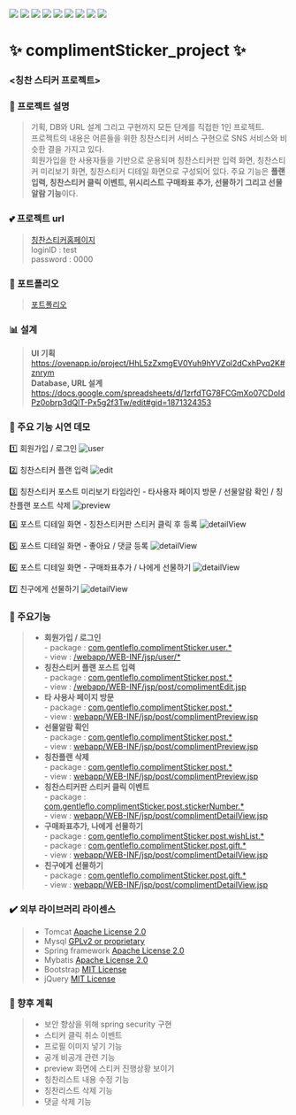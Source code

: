 
<img src="https://img.shields.io/badge/Java-007396?style=flat-square&logo=Java&logoColor=white"/></a> 
<img src="https://img.shields.io/badge/jQuery-0769AD?style=flat-square&logo=jQuery&logoColor=white"/></a>
<img src="https://img.shields.io/badge/JavaScript-F7DF1E?style=flat-square&logo=JavaScript&logoColor=white"/></a>
<img src="https://img.shields.io/badge/Eclipse-2C2255?style=flat-square&logo=Eclipse&logoColor=white"/></a> 
<img src="https://img.shields.io/badge/Spring-6DB33F?style=flat-square&logo=Spring&logoColor=white"/></a> 
<img src="https://img.shields.io/badge/HTML5-E34F26?style=flat-square&logo=HTML5&logoColor=white"/></a> 
<img src="https://img.shields.io/badge/CSS3-1572B6?style=flat-square&logo=CSS3&logoColor=white"/></a>
<img src="https://img.shields.io/badge/MySQL-4479A1?style=flat-square&logo=MySQL&logoColor=white"/></a> 
<img src="https://img.shields.io/badge/Amazon AWS-232F3E?style=flat-square&logo=Amazon%20AWS&logoColor=white"/></a>        

# ✨ complimentSticker_project ✨  


### <칭찬 스티커 프로젝트>

 
  ### :speech_balloon: 프로젝트 설명
  > 기획, DB와 URL 설계 그리고 구현까지 모든 단계를 직접한 1인 프로젝트.        
  프로젝트의 내용은 어른들을 위한 칭찬스티커 서비스 구현으로 SNS 서비스와 비슷한 결을 가지고 있다.      
  회원가입을 한 사용자들을 기반으로 운용되며 칭찬스티커판 입력 화면, 칭찬스티커 미리보기 화면, 칭찬스티커 디테일 화면으로 구성되어 있다.
  주요 기능은 **플랜입력, 칭찬스티커 클릭 이벤트, 위시리스트 구매좌표 추가, 선물하기 그리고 선물알람 기능**이다.               

  ### :two_hearts: 프로젝트 url
  > [칭찬스티커홈페이지](http://3.35.141.139:8080/user/signin_view)     
  > loginID : test      
  > password : 0000

  ### :notebook: 포트폴리오
  > [포트폴리오](portfoglio/칭찬스티커-프로젝트.pdf)

  ### :bar_chart: 설계 
  > <b>UI 기획</b>        
         https://ovenapp.io/project/HhL5zZxmgEV0Yuh9hYVZol2dCxhPvq2K#znrym           
    <b>Database, URL 설계</b>        
         https://docs.google.com/spreadsheets/d/1zrfdTG78FCGmXo07CDoIdPz0obrp3dQlT-Px5g2f3Tw/edit#gid=1871324353
  

 
  ### :movie_camera: 주요 기능 시연 데모    
  :one: 회원가입 / 로그인
  ![user](demoGif/signIn,signUp.gif)  
  
  :two: 칭찬스티커 플랜 입력
  ![edit](demoGif/edit.gif)   
  
  :three: 칭찬스티커 포스트 미리보기 타임라인 - 타사용자 페이지 방문 / 선물알람 확인 / 칭찬플랜 포스트 삭제
  ![preview](demoGif/preview.gif)      
  
  :four: 포스트 디테일 화면 - 칭찬스티커판 스티커 클릭 후 등록
  ![detailView](demoGif/detailView_stickerClick.gif)      
  
  :five: 포스트 디테일 화면 - 좋아요 / 댓글 등록
  ![detailView](demoGif/detailView_like,comment.gif)     
  
  :six: 포스트 디테일 화면 - 구매좌표추가 / 나에게 선물하기
  ![detailView](demoGif/detailView_addURL,giftToMe.gif)     
  
  :seven: 친구에게 선물하기 
  ![detailView](demoGif/detailView_giftToFriend.gif)  
  
  
  
  ### :pushpin: 주요기능 
  > * __회원가입 / 로그인__          
    - package : [com.gentleflo.complimentSticker.user.*](https://github.com/gentleflo/compliment_project/tree/develops/src/main/java/com/gentleflo/complimentSticker/user)     
    - view : [/webapp/WEB-INF/jsp/user/*](https://github.com/gentleflo/compliment_project/tree/develops/src/main/webapp/WEB-INF/jsp/user)                       
  > * __칭찬스티커 플랜 포스트 입력__            
    - package : [com.gentleflo.complimentSticker.post.*](https://github.com/gentleflo/compliment_project/tree/develops/src/main/java/com/gentleflo/complimentSticker/post)       
    - view : [/webapp/WEB-INF/jsp/post/complimentEdit.jsp](https://github.com/gentleflo/compliment_project/blob/develops/src/main/webapp/WEB-INF/jsp/post/complimentEdit.jsp)      
  > * __타 사용사 페이지 방문__           
    - package : [com.gentleflo.complimentSticker.post.*](https://github.com/gentleflo/compliment_project/tree/develops/src/main/java/com/gentleflo/complimentSticker/post)    
    - view : [webapp/WEB-INF/jsp/post/complimentPreview.jsp](https://github.com/gentleflo/compliment_project/blob/develops/src/main/webapp/WEB-INF/jsp/post/complimentPreview.jsp)         
  > * __선물알람 확인__      
    - package : [com.gentleflo.complimentSticker.post.*](https://github.com/gentleflo/compliment_project/tree/develops/src/main/java/com/gentleflo/complimentSticker/post)       
    - view : [webapp/WEB-INF/jsp/post/complimentPreview.jsp](https://github.com/gentleflo/compliment_project/blob/develops/src/main/webapp/WEB-INF/jsp/post/complimentPreview.jsp)     
  > * __칭찬플랜 삭제__       
    - package : [com.gentleflo.complimentSticker.post.*](https://github.com/gentleflo/compliment_project/tree/develops/src/main/java/com/gentleflo/complimentSticker/post)       
    - view : [webapp/WEB-INF/jsp/post/complimentPreview.jsp](https://github.com/gentleflo/compliment_project/blob/develops/src/main/webapp/WEB-INF/jsp/post/complimentPreview.jsp)   
  > * __칭찬스티커판 스티커 클릭 이벤트__     
    - package : [com.gentleflo.complimentSticker.post.stickerNumber.*](https://github.com/gentleflo/compliment_project/tree/develops/src/main/java/com/gentleflo/complimentSticker/post/stickerNumber)      
    - view : [webapp/WEB-INF/jsp/post/complimentDetailView.jsp](https://github.com/gentleflo/compliment_project/blob/develops/src/main/webapp/WEB-INF/jsp/post/complimentDetailView.jsp)       
  > * __구매좌표추가, 나에게 선물하기__    
    - package : [com.gentleflo.complimentSticker.post.wishList.*](https://github.com/gentleflo/compliment_project/tree/develops/src/main/java/com/gentleflo/complimentSticker/post/wishList)     
    - package : [com.gentleflo.complimentSticker.post.gift.*](https://github.com/gentleflo/compliment_project/tree/develops/src/main/java/com/gentleflo/complimentSticker/post/gift)       
    - view : [webapp/WEB-INF/jsp/post/complimentDetailView.jsp](https://github.com/gentleflo/compliment_project/blob/develops/src/main/webapp/WEB-INF/jsp/post/complimentDetailView.jsp)       
  > * __친구에게 선물하기__     
    - package : [com.gentleflo.complimentSticker.post.gift.*](https://github.com/gentleflo/compliment_project/tree/develops/src/main/java/com/gentleflo/complimentSticker/post/gift)       
    - view : [webapp/WEB-INF/jsp/post/complimentDetailView.jsp](https://github.com/gentleflo/compliment_project/blob/develops/src/main/webapp/WEB-INF/jsp/post/complimentDetailView.jsp)   
 

 ### :heavy_check_mark: 외부 라이브러리 라이센스
 > * Tomcat [Apache License 2.0](https://www.apache.org/licenses/LICENSE-2.0)   
 > * Mysql [GPLv2 or proprietary](https://www.gnu.org/licenses/gpl-3.0.html)   
 > * Spring framework [Apache License 2.0](https://www.apache.org/licenses/LICENSE-2.0)     
 > * Mybatis [Apache License 2.0](https://www.apache.org/licenses/LICENSE-2.0)    
 > * Bootstrap [MIT License](https://opensource.org/licenses/MIT)    
 > * jQuery [MIT License](https://opensource.org/licenses/MIT)             
  
       
 ### :memo: 향후 계획
 > * 보안 향상을 위해 spring security 구현    
 > * 스티커 클릭 취소 이벤트    
 > * 프로필 이미지 넣기 기능    
 > * 공개 비공개 관련 기능    
 > * preview 화면에 스티커 진행상황 보이기    
 > * 칭찬리스트 내용 수정 기능    
 > * 칭찬리스트 삭제 기능    
 > * 댓글 삭제 기능    
  
   
  
